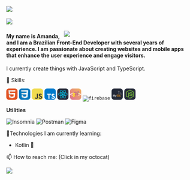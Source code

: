 ![](https://komarev.com/ghpvc/?username=amandaduuaartes&color=006bed)
<p align="left">
  <a href="https://github.com/CodeWhiteWeb/CodeWhiteWeb"><img src="https://readme-typing-svg.herokuapp.com?color=%23800080&center=true&vCenter=true&lines=Hi+%2C+welcome+to+my+Github+page;I+am+Software+Developer;Web+Dev;Mobile+Dev;FrontEnd+Dev+%3C3"></a>
</p>

<img src="https://raw.githubusercontent.com/MicaelliMedeiros/micaellimedeiros/master/image/computer-illustration.png" min-width="400px" max-width="400px" width="350px" align="right">

#### My name is Amanda, and I am a Brazilian Front-End Developer with several years of experience. I am passionate about creating websites and mobile apps that enhance the user experience and engage visitors. 
I currently create things with JavaScript and TypeScript.

<p align="left">
 💬 Skills:  
<div> 
    <code><img height="30" src="https://github.com/tandpfun/skill-icons/blob/main/icons/HTML.svg"/></code>
    <code><img height="30" src="https://github.com/tandpfun/skill-icons/blob/main/icons/CSS.svg"/></code>
    <code><img height ="30" src="https://github.com/tandpfun/skill-icons/blob/main/icons/JavaScript.svg"/></code>
    <code><img height="30" src="https://github.com/tandpfun/skill-icons/blob/main/icons/TypeScript.svg"></code>
    <code><img height="30" src="https://github.com/tandpfun/skill-icons/blob/main/icons/React-Dark.svg"/></code>
    <code><img height="30" src="https://github.com/tandpfun/skill-icons/blob/main/icons/StyledComponents.svg"/></code>
    <code><img height="30" src="https://www.vectorlogo.zone/logos/firebase/firebase-icon.svg" alt="firebase"/></code>
   <code><img src="https://github.com/tandpfun/skill-icons/blob/main/icons/MySQL-Dark.svg" alt="mysql" height="30"/></code>
   <code><img src="https://github.com/tandpfun/skill-icons/blob/main/icons/NodeJS-Dark.svg" alt="nodejs" height="30"/></code>
  </div>
</p>

 **Utilities**

  ![Insomnia](https://img.shields.io/badge/-Insomnia-333333?style=flat&logo=insomnia)
  ![Postman](https://img.shields.io/badge/-Postman-333333?style=flat&logo=postman)
  ![Figma](https://img.shields.io/badge/-Figma-333333?style=flat&logo=figma)
  
🌱Technologies I am currently learning: 
* Kotlin 📱

<!--📝 I regularly write articles on: 
<div>
 <a href="https://medium.com/@amandaduuaarte">
  <Img src="https://img.shields.io/badge/Medium-12100E?style=for-the-badge&logo=medium&logoColor=white"/> 
 </a>
</div>-->

<p> 📫 How to reach me: (Click in my octocat) <p>
<a href="https://www.linkedin.com/in/amanda-duarte-99545721b/">
 <img height="200" aling="center" src="https://user-images.githubusercontent.com/89158507/234911290-55aae1a6-a83f-4b18-bd94-64ec77dc43ab.png">
</a>
 
<!-- <div align="center">
<img height="203px" src="https://github-readme-stats.vercel.app/api?username=amandaduuaarte&show_icons=true&custom_title=Amanda's%20Github%20Stats&theme=tokyonight&hide_border=true">
</div> -->
